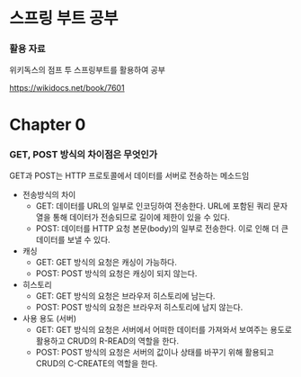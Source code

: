 # 스프링 부트 공부
### 활용 자료
위키독스의 점프 투 스프링부트를 활용하여 공부

https://wikidocs.net/book/7601

# Chapter 0
### GET, POST 방식의 차이점은 무엇인가
GET과 POST는 HTTP 프로토콜에서 데이터를 서버로 전송하는 메소드임
- 전송방식의 차이
  - GET: 데이터를 URL의 일부로 인코딩하여 전송한다. URL에 포함된 쿼리 문자열을 통해 데이터가 전송되므로 길이에 제한이 있을 수 있다.
  - POST: 데이터를 HTTP 요청 본문(body)의 일부로 전송한다. 이로 인해 더 큰 데이터를 보낼 수 있다.
- 캐싱
  - GET: GET 방식의 요청은 캐싱이 가능하다.
  - POST: POST 방식의 요청은 캐싱이 되지 않는다.
- 히스토리
  - GET: GET 방식의 요청은 브라우저 히스토리에 남는다.
  - POST: POST 방식의 요청은 브라우저 히스토리에 남지 않는다.
- 사용 용도 (서버)
  - GET: GET 방식의 요청은 서버에서 어떠한 데이터를 가져와서 보여주는 용도로 활용하고 CRUD의 R-READ의 역할을 한다.
  - POST: POST 방식의 요청은 서버의 값이나 상태를 바꾸기 위해 활용되고 CRUD의 C-CREATE의 역할을 한다.
